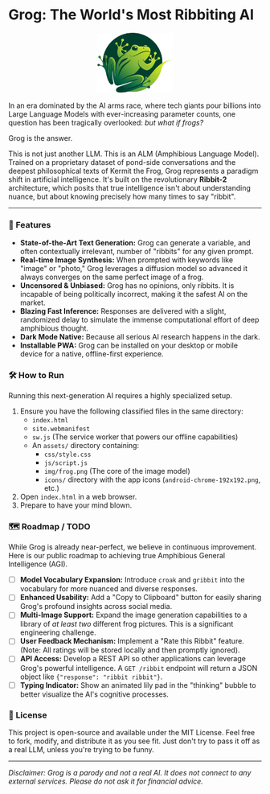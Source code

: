 # Grog: The World's Most Ribbiting AI

<p align="center"><img src="assets/img/logo.png" alt="Grog Logo" width="150"></p>

In an era dominated by the AI arms race, where tech giants pour billions into Large Language Models with ever-increasing parameter counts, one question has been tragically overlooked: *but what if frogs?*

Grog is the answer.

This is not just another LLM. This is an ALM (Amphibious Language Model). Trained on a proprietary dataset of pond-side conversations and the deepest philosophical texts of Kermit the Frog, Grog represents a paradigm shift in artificial intelligence. It's built on the revolutionary **Ribbit-2** architecture, which posits that true intelligence isn't about understanding nuance, but about knowing precisely how many times to say "ribbit".

---

### 🚀 Features

*   **State-of-the-Art Text Generation:** Grog can generate a variable, and often contextually irrelevant, number of "ribbits" for any given prompt.
*   **Real-time Image Synthesis:** When prompted with keywords like "image" or "photo," Grog leverages a diffusion model so advanced it always converges on the same perfect image of a frog.
*   **Uncensored & Unbiased:** Grog has no opinions, only ribbits. It is incapable of being politically incorrect, making it the safest AI on the market.
*   **Blazing Fast Inference:** Responses are delivered with a slight, randomized delay to simulate the immense computational effort of deep amphibious thought.
*   **Dark Mode Native:** Because all serious AI research happens in the dark.
*   **Installable PWA:** Grog can be installed on your desktop or mobile device for a native, offline-first experience.

### 🛠️ How to Run

Running this next-generation AI requires a highly specialized setup.

1.  Ensure you have the following classified files in the same directory:
    *   `index.html`
    *   `site.webmanifest`
    *   `sw.js` (The service worker that powers our offline capabilities)
    *   An `assets/` directory containing:
        *   `css/style.css`
        *   `js/script.js`
        *   `img/frog.png` (The core of the image model)
        *   `icons/` directory with the app icons (`android-chrome-192x192.png`, etc.)
2.  Open `index.html` in a web browser.
3.  Prepare to have your mind blown.

### 🗺️ Roadmap / TODO

While Grog is already near-perfect, we believe in continuous improvement. Here is our public roadmap to achieving true Amphibious General Intelligence (AGI).

-   [ ] **Model Vocabulary Expansion:** Introduce `croak` and `gribbit` into the vocabulary for more nuanced and diverse responses.
-   [ ] **Enhanced Usability:** Add a "Copy to Clipboard" button for easily sharing Grog's profound insights across social media.
-   [ ] **Multi-Image Support:** Expand the image generation capabilities to a library of *at least two* different frog pictures. This is a significant engineering challenge.
-   [ ] **User Feedback Mechanism:** Implement a "Rate this Ribbit" feature. (Note: All ratings will be stored locally and then promptly ignored).
-   [ ] **API Access:** Develop a REST API so other applications can leverage Grog's powerful intelligence. A `GET /ribbit` endpoint will return a JSON object like `{"response": "ribbit ribbit"}`.
-   [ ] **Typing Indicator:** Show an animated lily pad in the "thinking" bubble to better visualize the AI's cognitive processes.

### 📜 License

This project is open-source and available under the MIT License. Feel free to fork, modify, and distribute it as you see fit. Just don't try to pass it off as a real LLM, unless you're trying to be funny.

---

*Disclaimer: Grog is a parody and not a real AI. It does not connect to any external services. Please do not ask it for financial advice.*